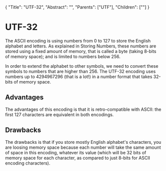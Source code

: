 {
    "Title": "UTF-32",
    "Abstract": "",
    "Parents": ["UTF"],
    "Children": [""]
}

# UTF-32

The ASCII encoding is using numbers from 0 to 127 to store the English alphabet and letters. As explained in Storing Numbers, these numbers are stored using a fixed amount of memory, that is called a byte (taking 8-bits of memory space); and is limited to numbers below 256.

In order to extend the alphabet to other symbols, we need to convert these symbols to numbers that are higher than 256. The UTF-32 encoding uses numbers up to 4294967296 (that is a lot!) in a number format that takes 32-bits of memory space.

## Advantages

The advantages of this encoding is that it is retro-compatible with ASCII: the first 127 characters are equivalent in both encodings.

## Drawbacks

The drawbacks is that if you store mostly English alphabet's characters, you are loosing memory space because each number will take the same amount of space in this encoding, whatever its value (which will be 32 bits of memory space for each character, as compared to just 8-bits for ASCII encoding characters).